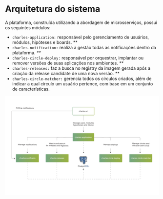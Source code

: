 # Arquitetura do sistema

A plataforma, construída utilizando a abordagem de microsserviços, possui os seguintes módulos:

* `charles-application:` responsável pelo gerenciamento de usuários, módulos, hipóteses e boards. _\*\*_
* `charles-notification:` realiza a gestão todas as notificações dentro da plataforma. _\*\*_
* `charles-circle-deploy:` responsável por orquestrar, implantar ou remover versões de suas aplicações nos ambientes. _\*\*_
* `charles-releases:` faz a busca no registry da imagem gerada após a criação da release candidate de uma nova versão. _\*\*_
* `charles-circle-matcher:` gerencia todos os círculos criados, além de indicar a qual círculo um usuário pertence, com base em um conjunto de características.

![Arquitetura do Charles ](.gitbook/assets/arquitetura-do-sistema.png)

